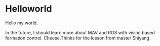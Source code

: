# Helloworld
Hello my world.



In the future, I should learn more about MAV and ROS with vision based formation control.
Cheese.Thinks for the lesson from master Shiyang.
